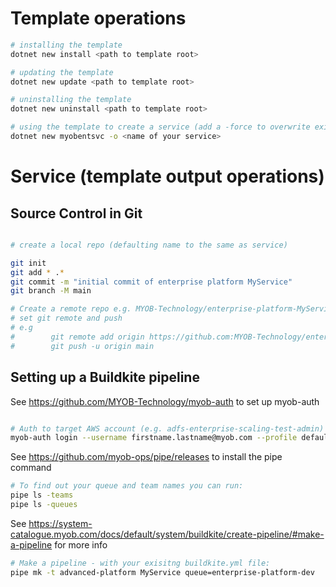 # Template operations
```bash
# installing the template
dotnet new install <path to template root>

# updating the template
dotnet new update <path to template root>

# uninstalling the template
dotnet new uninstall <path to template root>

# using the template to create a service (add a -force to overwrite existing)
dotnet new myobentsvc -o <name of your service>
```
# Service (template output operations)
## Source Control in Git

```bash

# create a local repo (defaulting name to the same as service)

git init
git add * .*
git commit -m "initial commit of enterprise platform MyService"
git branch -M main

# Create a remote repo e.g. MYOB-Technology/enterprise-platform-MyService
# set git remote and push
# e.g 
#        git remote add origin https://github.com:MYOB-Technology/enterprise-platform-MyService.git
#        git push -u origin main
 ```

## Setting up a Buildkite pipeline


See https://github.com/MYOB-Technology/myob-auth to set up myob-auth
```bash

# Auth to target AWS account (e.g. adfs-enterprise-scaling-test-admin)
myob-auth login --username firstname.lastname@myob.com --profile default --role <aws account name>                              
```

See https://github.com/myob-ops/pipe/releases to install the pipe command
```bash
# To find out your queue and team names you can run:
pipe ls -teams
pipe ls -queues
```
See https://system-catalogue.myob.com/docs/default/system/buildkite/create-pipeline/#make-a-pipeline for more info
```bash
# Make a pipeline - with your exisitng buildkite.yml file:
pipe mk -t advanced-platform MyService queue=enterprise-platform-dev
```

